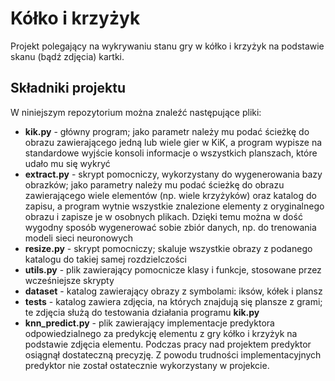# Kółko i krzyżyk
Projekt polegający na wykrywaniu stanu gry w kółko i krzyżyk na podstawie skanu (bądź zdjęcia) kartki.

## Składniki projektu
W niniejszym repozytorium można znaleźć następujące pliki:
- **kik.py** - główny program; jako parametr należy mu podać ścieżkę do obrazu zawierającego jedną lub wiele gier w KiK, a program wypisze na standardowe wyjście konsoli informacje o wszystkich planszach, które udało mu się wykryć
- **extract.py** - skrypt pomocniczy, wykorzystany do wygenerowania bazy obrazków; jako parametry należy mu podać ścieżkę do obrazu zawierającego wiele elementów (np. wiele krzyżyków) oraz katalog do zapisu, a program wytnie wszystkie znalezione elementy z oryginalnego obrazu i zapisze je w osobnych plikach. Dzięki temu można w dość wygodny sposób wygenerować sobie zbiór danych, np. do trenowania modeli sieci neuronowych
- **resize.py** - skrypt pomocniczy; skaluje wszystkie obrazy z podanego katalogu do takiej samej rozdzielczości
- **utils.py** - plik zawierający pomocnicze klasy i funkcje, stosowane przez wcześniejsze skrypty
- **dataset** - katalog zawierający obrazy z symbolami: iksów, kółek i plansz
- **tests** - katalog zawiera zdjęcia, na których znajdują się plansze z grami; te zdjęcia służą do testowania działania programu **kik.py**
- **knn_predict.py** - plik zawierający implementacje predyktora odpowiedzialnego za predykcję elementu z gry kółko i krzyżyk na podstawie zdjęcia elementu. Podczas pracy nad projektem predyktor osiągnął dostateczną precyzję. Z powodu trudności implementacyjnych predyktor nie został ostatecznie wykorzystany w projekcie.

